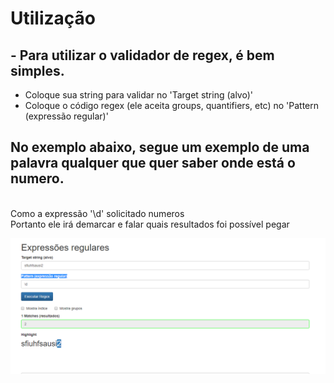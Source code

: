 # Utilização

## - Para utilizar o validador de regex, é bem simples.

- Coloque sua string para validar no 'Target string (alvo)'
- Coloque o código regex (ele aceita groups, quantifiers, etc) no 'Pattern (expressão regular)'


## No exemplo abaixo, segue um exemplo de uma palavra qualquer que quer saber onde está o numero.
   <br>Como a expressão '\d' solicitado numeros
   <br>Portanto ele irá demarcar e falar quais resultados foi possível pegar

![exemplo regex](img/01.png)
